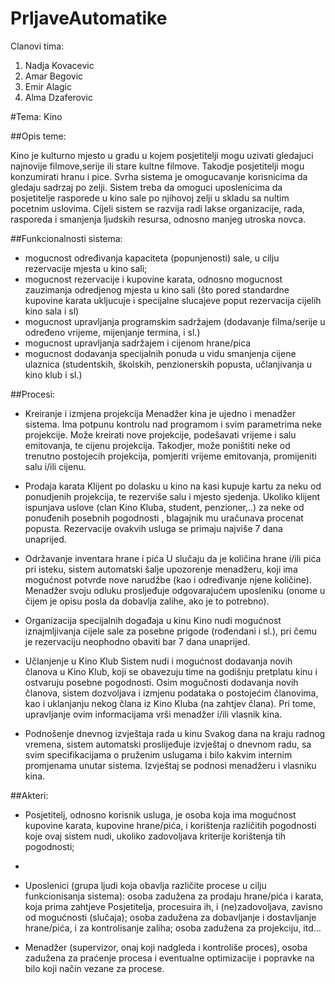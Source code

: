 # PrljaveAutomatike

Clanovi tima:

1. Nadja Kovacevic
2. Amar Begovic
3. Emir Alagic
4. Alma Dzaferovic

#Tema:
        Kino

##Opis teme:

Kino je kulturno mjesto u gradu u kojem posjetitelji mogu uzivati gledajuci najnovije filmove,serije ili
 stare kultne filmove. Takodje posjetitelji mogu konzumirati hranu i pice. Svrha sistema je omogucavanje
 korisnicima da gledaju sadrzaj po zelji. Sistem treba da omoguci uposlenicima da posjetitelje rasporede
u kino sale po njihovoj zelji u skladu sa nultim pocetnim uslovima. Cijeli sistem se razvija radi lakse
organizacije, rada, rasporeda i smanjenja ljudskih resursa, odnosno manjeg utroska novca.


##Funkcionalnosti sistema:

- mogucnost određivanja kapaciteta (popunjenosti) sale, u cilju rezervacije mjesta u kino sali;
- mogucnost rezervacije i kupovine karata, odnosno mogucnost zauzimanja odredjenog mjesta u kino sali
 (što pored standardne kupovine karata ukljucuje i specijalne slucajeve poput rezervacija cijelih kino sala i sl)
- mogucnost upravljanja programskim sadržajem (dodavanje filma/serije u određeno vrijeme, mijenjanje termina, i sl.)
- mogucnost upravljanja sadržajem i cijenom hrane/pica
- mogucnost dodavanja specijalnih ponuda u vidu smanjenja cijene ulaznica (studentskih, školskih,
 penzionerskih popusta, učlanjivanja u kino klub i sl.)

##Procesi:

- Kreiranje i izmjena projekcija
Menadžer kina je ujedno i menadžer sistema. 
Ima potpunu kontrolu nad programom i svim parametrima neke projekcije. 
Može kreirati nove projekcije, podešavati vrijeme i salu emitovanja, te cijenu projekcija.
 Takodjer, može poništiti neke od trenutno postojecih projekcija, pomjeriti vrijeme emitovanja, 
promijeniti salu i/ili cijenu.

- Prodaja karata
Klijent po dolasku u kino na kasi kupuje kartu za neku od ponudjenih projekcija, te rezerviše salu i mjesto sjedenja.
 Ukoliko klijent ispunjava uslove (clan Kino Kluba, student, penzioner,..) za neke od ponuđenih posebnih pogodnosti 
, blagajnik mu uračunava procenat popusta. Rezervacije ovakvih usluga se primaju najviše 7 dana unaprijed.

- Održavanje inventara hrane i pića
U slučaju da je količina hrane i/ili pića pri isteku, sistem automatski šalje upozorenje menadžeru,
 koji ima mogućnost potvrde nove narudžbe (kao i određivanje njene količine). Menadžer svoju odluku prosljeđuje odgovarajućem uposleniku (onome u čijem je opisu posla da dobavlja zalihe, ako je to potrebno).

- Organizacija specijalnih događaja u kinu
Kino nudi mogućnost iznajmljivanja cijele sale za posebne prigode (rođendani i sl.), pri čemu je rezervaciju
 neophodno obaviti bar 7 dana unaprijed.

- Učlanjenje u Kino Klub
Sistem nudi i mogućnost dodavanja novih članova u Kino Klub, koji se obavezuju time na godišnju pretplatu 
kinu i ostvaruju posebne pogodnosti. Osim mogučnosti dodavanja novih članova, sistem dozvoljava i izmjenu 
podataka o postojećim članovima, kao i uklanjanju nekog člana iz Kino Kluba (na zahtjev člana). 
Pri tome, upravljanje ovim informacijama vrši menadžer i/ili vlasnik kina.

- Podnošenje dnevnog izvještaja rada u kinu
Svakog dana na kraju radnog vremena, sistem automatski proslijeđuje izvještaj o dnevnom radu,
 sa svim specifikacijama o pruženim uslugama i bilo kakvim internim promjenama unutar sistema. 
Izvještaj se podnosi menadžeru i vlasniku kina. 



##Akteri:

- Posjetitelj, odnosno korisnik usluga, je osoba koja ima mogućnost kupovine karata, kupovine hrane/pića, i korištenja različitih pogodnosti koje ovaj sistem nudi, ukoliko zadovoljava kriterije korištenja tih pogodnosti;
- 
- Uposlenici (grupa ljudi koja obavlja različite procese u cilju funkcionisanja sistema): osoba zadužena za prodaju hrane/pića i karata, koja prima zahtjeve Posjetitelja, procesuira ih, i (ne)zadovoljava, zavisno od mogućnosti (slučaja); osoba zadužena za dobavljanje i dostavljanje hrane/pića, i za kontrolisanje zaliha; osoba zadužena za projekciju, itd...

- Menadžer (supervizor, onaj koji nadgleda i kontroliše proces), osoba zadužena za praćenje procesa i eventualne optimizacije i popravke na bilo koji način vezane za procese.
